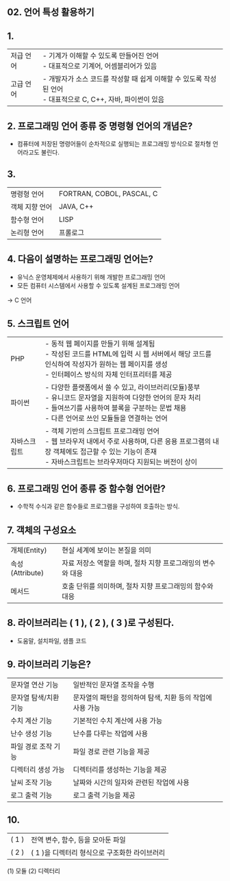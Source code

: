 ## 02. 언어 특성 활용하기

## 1. 
<table>
    <tr>
        <td>저급 언어</td>
        <td>- 기계가 이해할 수 있도록 만들어진 언어<br>- 대표적으로 기계어, 어셈블리어가 있음</td>
    </tr>
    <tr>
        <td>고급 언어</td>
        <td>- 개발자가 소스 코드를 작성할 때 쉽게 이해할 수 있도록 작성된 언어<br>- 대표적으로 C, C++, 자바, 파이썬이 있음</td>
    </tr>
</table>

## 2. 프로그래밍 언어 종류 중 명령형 언어의 개념은?
- 컴퓨터에 저장된 명령어들이 순차적으로 실행되는 프로그래밍 방식으로 절차형 언어라고도 불린다.

## 3. 
<table>
    <tr>
        <td>명령형 언어</td>
        <td>FORTRAN, COBOL, PASCAL, C</td>
    </tr>
    <tr>
        <td>객체 지향 언어</td>
        <td>JAVA, C++</td>
    </tr>
    <tr>
        <td>함수형 언어</td>
        <td>LISP</td>
    </tr>
    <tr>
        <td>논리형 언어</td>
        <td>프롤로그</td>
    </tr>
</table>

## 4. 다음이 설명하는 프로그래밍 언어는?
- 유닉스 운영체제에서 사용하기 위해 개발한 프로그래밍 언어
- 모든 컴퓨터 시스템에서 사용할 수 있도록 설계된 프로그래밍 언어

-> C 언어

## 5. 스크립트 언어
<table>
    <tr>
        <td>PHP</td>
        <td>- 동적 웹 페이지를 만들기 위해 설계됨<br>- 작성된 코드를 HTML에 입력 시 웹 서버에서 해당 코드를 인식하여 작성자가 원하는 웹 페이지를 생성<br>- 인터페이스 방식의 자체 인터프리터를 제공</td>
    </tr>
    <tr>
        <td>파이썬</td>
        <td>- 다양한 플랫폼에서 쓸 수 있고, 라이브러리(모듈)풍부<br> - 유니코드 문자열을 지원하여 다양한 언어의 문자 처리<br>- 들여쓰기를 사용하여 블록을 구분하는 문법 채용<br>- 다른 언어로 쓰인 모듈들을 연결하는 언어</td>
    </tr>
    <tr>
        <td>자바스크립트</td>
        <td>- 객체 기반의 스크립트 프로그래밍 언어<br>- 웹 브라우저 내에서 주로 사용하며, 다른 응용 프로그램의 내장 객체에도 접근할 수 있는 기능이 존재<br>- 자바스크립트는 브라우저마다 지원되는 버전이 상이</td>
    </tr>
</table>

## 6. 프로그래밍 언어 종류 중 함수형 언어란?

- 수학적 수식과 같은 함수들로 프로그램을 구성하여 호출하는 방식.

## 7. 객체의 구성요소
<table>
    <tr>
        <td>개체(Entity)</td>
        <td>현실 세계에 보이는 본질을 의미</td>
    </tr>
    <tr>
        <td>속성(Attribute)</td>
        <td>자료 저장소 역할을 하며, 절차 지향 프로그래밍의 변수와 대응</td>
    </tr>
    <tr>
        <td>메서드</td>
        <td>호출 단위를 의미하며, 절차 지향 프로그래밍의 함수와 대응</td>
    </tr>
</table>

## 8. 라이브러리는 ( 1 ), ( 2 ), ( 3 )로 구성된다.
- 도움말, 설치파일, 샘플 코드

## 9. 라이브러리 기능은?

<table>
    <tr>
        <td>문자열 연산 기능</td>
        <td>일반적인 문자열 조작을 수행</td>
    </tr>
    <tr>
        <td>문자열 탐색/치환 기능</td>
        <td>문자열의 패턴을 정의하여 탐색, 치환 등의 작업에 사용 가능</td>
    </tr>
    <tr>
        <td>수치 계산 기능</td>
        <td>기본적인 수치 계산에 사용 가능</td>
    </tr>
    <tr>
        <td>난수 생성 기능</td>
        <td>난수를 다루는 작업에 사용</td>
    </tr>
    <tr>
        <td>파일 경로 조작 기능</td>
        <td>파일 경로 관련 기능을 제공</td>
    </tr>
    <tr>
        <td>디렉터리 생성 가능</td>
        <td>디렉터리를 생성하는 기능을 제공</td>
    </tr>
    <tr>
        <td>날씨 조작 기능</td>
        <td>날짜와 시간의 일자와 관련된 작업에 사용</td>
    </tr>
    <tr>
        <td>로그 출력 기능</td>
        <td>로그 출력 기능을 제공</td>
    </tr>
</table>

## 10. 
<table>
    <tr>
        <td>( 1 )</td>
        <td>전역 변수, 함수, 등을 모아둔 파일</td>
    </tr>
    <tr>
        <td>( 2 )</td>
        <td>( 1 )을 디렉터리 형식으로 구조화한 라이브러리</td>
    </tr>
</table>

(1) 모듈
(2) 디렉터리

